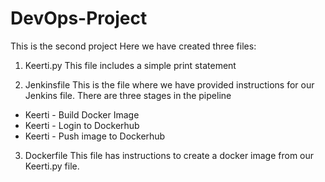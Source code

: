 # DevOps-Project
This is the second project
Here we have created three files:

1. Keerti.py
This file includes a simple print statement

2. Jenkinsfile
This is the file where we have provided instructions for our Jenkins file. There are three stages in the pipeline
 - Keerti - Build Docker Image
 - Keerti - Login to Dockerhub
 - Keerti - Push image to Dockerhub
 
 3. Dockerfile
 This file has instructions to create a docker image from our Keerti.py file.
